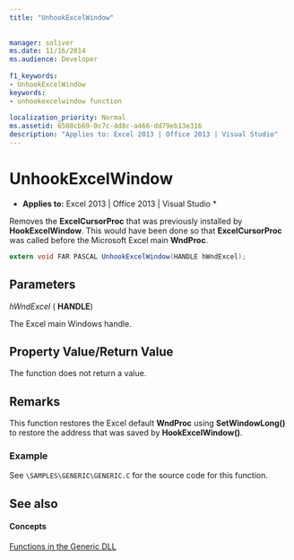 ```yaml
---
title: "UnhookExcelWindow"
 
 
manager: soliver
ms.date: 11/16/2014
ms.audience: Developer
 
f1_keywords:
- UnhookExcelWindow
keywords:
- unhookexcelwindow function
 
localization_priority: Normal
ms.assetid: 6508cb69-0c7c-4d8c-a466-dd79eb13e316
description: "Applies to: Excel 2013 | Office 2013 | Visual Studio"
---
```


# UnhookExcelWindow

 * **Applies to:** Excel 2013 | Office 2013 | Visual Studio * 
  
Removes the **ExcelCursorProc** that was previously installed by **HookExcelWindow**. This would have been done so that **ExcelCursorProc** was called before the Microsoft Excel main **WndProc**.
  
```cs
extern void FAR PASCAL UnhookExcelWindow(HANDLE hWndExcel);
```

## Parameters

 _hWndExcel_ ( **HANDLE**)
  
The Excel main Windows handle.
  
## Property Value/Return Value

The function does not return a value.
  
## Remarks

This function restores the Excel default **WndProc** using **SetWindowLong()** to restore the address that was saved by **HookExcelWindow()**.
  
### Example

See  `\SAMPLES\GENERIC\GENERIC.C` for the source code for this function. 
  
## See also

#### Concepts

[Functions in the Generic DLL](functions-in-the-generic-dll.md)

